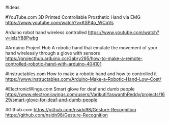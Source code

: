 
#Ideas

#YouTube.com
3D Printed Controllable Prosthetic Hand via EMG 
<https://www.youtube.com/watch?v=KSP4o_WCqVs>

Arduino robot hand wireless controlled 
<https://www.youtube.com/watch?v=jxlzY88Pwbg>


#Arduino Project Hub
A robotic hand that emulate the movement of your hand wirelessly through a glove with sensors 
<https://projecthub.arduino.cc/Gabry295/how-to-make-a-remote-controlled-robotic-hand-with-arduino-404101>


#Instructables.com
How to make a robotic hand and how to controlled it 
<https://www.instructables.com/Arduino-Make-a-Robotic-Hand-Low-Cost/>

#ElectronicWings.com
Smart glove for deaf and dumb people 
<https://www.electronicwings.com/users/VarikutiYaswanthReddy/projects/1629/smart-glove-for-deaf-and-dumb-people>

#Github.com
https://github.com/nsidn98/Gesture-Recognition 
<https://github.com/nsidn98/Gesture-Recognition>


